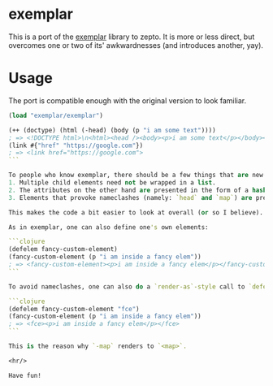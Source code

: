 # exemplar

This is a port of the [exemplar](https://github.com/lfex/exemplar) library
to zepto. It is more or less direct, but overcomes one or two of its'
awkwardnesses (and introduces another, yay).

# Usage

The port is compatible enough with the original version to look familiar.

````clojure
(load "exemplar/exemplar")

(++ (doctype) (html (-head) (body (p "i am some text"))))
; => <!DOCTYPE html>\n<html><head /><body><p>i am some text</p></body></html>
(link #{"href" "https://google.com"})
; => <link href="https://google.com">
```

To people who know exemplar, there should be a few things that are new:
1. Multiple child elements need not be wrapped in a list.
2. The attributes on the other hand are presented in the form of a hash map.
3. Elements that provoke nameclashes (namely: `head` and `map`) are prefixed with a hyphen.

This makes the code a bit easier to look at overall (or so I believe).

As in exemplar, one can also define one's own elements:

```clojure
(defelem fancy-custom-element)
(fancy-custom-element (p "i am inside a fancy elem"))
; => <fancy-custom-element><p>i am inside a fancy elem</p></fancy-custom-element>
```

To avoid nameclashes, one can also do a `render-as`-style call to `defelem`:

```clojure
(defelem fancy-custom-element "fce")
(fancy-custom-element (p "i am inside a fancy elem"))
; => <fce><p>i am inside a fancy elem</p></fce>
```

This is the reason why `-map` renders to `<map>`.

<hr/>

Have fun!
